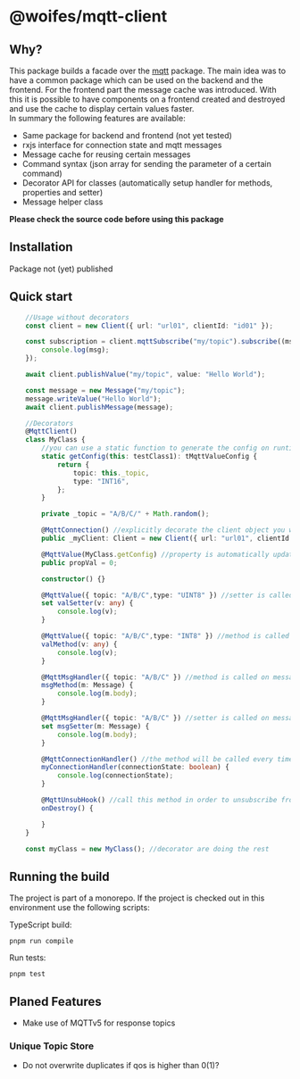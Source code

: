 # @woifes/mqtt-client

## Why?
This package builds a facade over the [mqtt](https://www.npmjs.com/package/mqtt) package. The main idea was to have a common package which can be used on the backend and the frontend. For the frontend part the message cache was introduced. With this it is possible to have components on a frontend created and destroyed and use the cache to display certain values faster.  
In summary the following features are available:
* Same package for backend and frontend (not yet tested)
* rxjs interface for connection state and mqtt messages
* Message cache for reusing certain messages
* Command syntax (json array for sending the parameter of a certain command)
* Decorator API for classes (automatically setup handler for methods, properties and setter)
* Message helper class

**Please check the source code before using this package**

## Installation
Package not (yet) published

## Quick start

```typescript
    //Usage without decorators
    const client = new Client({ url: "url01", clientId: "id01" });

    const subscription = client.mqttSubscribe("my/topic").subscribe((msg)=>{
        console.log(msg);
    });

    await client.publishValue("my/topic", value: "Hello World");

    const message = new Message("my/topic");
    message.writeValue("Hello World");
    await client.publishMessage(message);

    //Decorators
    @MqttClient()
    class MyClass {
        //you can use a static function to generate the config on runtime (e. g. one topic level depends on a runtime parameter)
        static getConfig(this: testClass1): tMqttValueConfig {
            return {
                topic: this._topic,
                type: "INT16",
            };
        }

        private _topic = "A/B/C/" + Math.random();

        @MqttConnection() //explicitly decorate the client object you want to use (it will by searched implicitly otherwise)
        public _myClient: Client = new Client({ url: "url01", clientId: "id01" });

        @MqttValue(MyClass.getConfig) //property is automatically updated on message with the payload as value
        public propVal = 0;

        constructor() {}

        @MqttValue({ topic: "A/B/C",type: "UINT8" }) //setter is called on message with the payload as value
        set valSetter(v: any) {
            console.log(v);
        }

        @MqttValue({ topic: "A/B/C",type: "INT8" }) //method is called on message with the payload as value
        valMethod(v: any) {
            console.log(v);
        }

        @MqttMsgHandler({ topic: "A/B/C" }) //method is called on message with the message object
        msgMethod(m: Message) {
            console.log(m.body);
        }

        @MqttMsgHandler({ topic: "A/B/C" }) //setter is called on message with the message object
        set msgSetter(m: Message) {
            console.log(m.body);
        }

        @MqttConnectionHandler() //the method will be called every time the connection state changes
        myConnectionHandler(connectionState: boolean) {
            console.log(connectionState);
        }

        @MqttUnsubHook() //call this method in order to unsubscribe from every topic which was automatically subscribed to by a decorator (before you destroy the object in order to avoid memory leaks)
        onDestroy() {

        }
    }

    const myClass = new MyClass(); //decorator are doing the rest
```

## Running the build

The project is part of a monorepo. If the project is checked out in this environment use the following scripts:

TypeScript build:

```shell
pnpm run compile
```

Run tests:

```shell
pnpm test
```

## Planed Features
* Make use of MQTTv5 for response topics
### Unique Topic Store
* Do not overwrite duplicates if qos is higher than 0(1)?